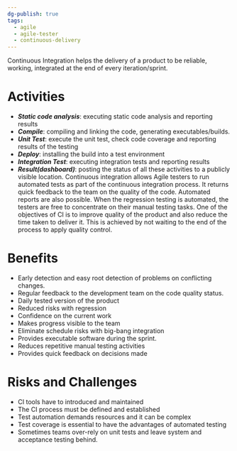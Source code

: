 ```yaml
---
dg-publish: true
tags:
  - agile
  - agile-tester
  - continuous-delivery
---
```

Continuous Integration helps the delivery of a product to be reliable, working, integrated at the end of every iteration/sprint.
# Activities
- ***Static code analysis***: executing static code analysis and reporting results
- ***Compile***: compiling and linking the code, generating executables/builds.
- ***Unit Test***: execute the unit test, check code coverage and reporting results of the testing
- ***Deploy***: installing the build into a test environment
- ***Integration Test***: executing integration tests and reporting results
- ***Result(dashboard)***: posting the status of all these activities to a publicly visible location.
Continuous integration allows Agile testers to run automated tests as part of the continuous integration process. It returns quick feedback to the team on the quality of the code. Automated reports are also possible.
When the regression testing is automated, the testers are free to concentrate on their manual testing tasks.
One of the objectives of CI is to improve quality of the product and also reduce the time taken to deliver it. This is achieved by not waiting to the end of the process to apply quality control.
# Benefits
- Early detection and easy root detection of problems on conflicting changes.
- Regular feedback to the development team on the code quality status.
- Daily tested version of the product
- Reduced risks with regression
- Confidence on the current work
- Makes progress visible to the team
- Eliminate schedule risks with big-bang integration
- Provides executable software during the sprint.
- Reduces repetitive manual testing activities
- Provides quick feedback on decisions made
# Risks and Challenges
- CI tools have to introduced and maintained
- The CI process must be defined and established
- Test automation demands resources and it can be complex
- Test coverage is essential to have the advantages of automated testing
- Sometimes teams over-rely on unit tests and leave system and acceptance testing behind.
